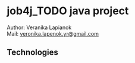 # job4j_TODO java project

Author: Veranika Lapianok</br>
Mail: veronika.lapenok.yr@gmail.com

## Technologies

